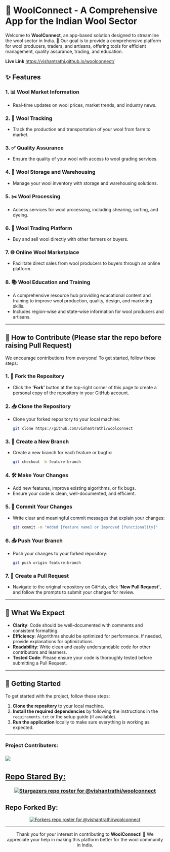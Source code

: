 # 🐑 WoolConnect - A Comprehensive App for the Indian Wool Sector

Welcome to **WoolConnect**, an app-based solution designed to streamline the wool sector in India. 🧶 Our goal is to provide a comprehensive platform for wool producers, traders, and artisans, offering tools for efficient management, quality assurance, trading, and education.

**Live Link** https://vishantrathi.github.io/woolconnect/

## ✨ Features

### 1. 📊 Wool Market Information
- Real-time updates on wool prices, market trends, and industry news.

### 2. 🚛 Wool Tracking
- Track the production and transportation of your wool from farm to market.

### 3. ✅ Quality Assurance
- Ensure the quality of your wool with access to wool grading services.

### 4. 🏢 Wool Storage and Warehousing
- Manage your wool inventory with storage and warehousing solutions.

### 5. ✂️ Wool Processing
- Access services for wool processing, including shearing, sorting, and dyeing.

### 6. 🛒 Wool Trading Platform
- Buy and sell wool directly with other farmers or buyers.

### 7. 🌐 Online Wool Marketplace
- Facilitate direct sales from wool producers to buyers through an online platform.

### 8. 📚 Wool Education and Training
- A comprehensive resource hub providing educational content and training to improve wool production, quality, design, and marketing skills.
- Includes region-wise and state-wise information for wool producers and artisans.

---

## 🤝 How to Contribute (Please star the repo before raising Pull Request)

We encourage contributions from everyone! To get started, follow these steps:

### 1. 🍴 Fork the Repository
- Click the **‘Fork’** button at the top-right corner of this page to create a personal copy of the repository in your GitHub account.

### 2. 📥 Clone the Repository
- Clone your forked repository to your local machine:
  ```bash
  git clone https://github.com/vishantrathi/woolconnect
  ```

### 3. 🌿 Create a New Branch
- Create a new branch for each feature or bugfix:
  ```bash
  git checkout -b feature-branch
  ```

### 4. 🛠️ Make Your Changes
- Add new features, improve existing algorithms, or fix bugs.
- Ensure your code is clean, well-documented, and efficient.

### 5. 💾 Commit Your Changes
- Write clear and meaningful commit messages that explain your changes:
  ```bash
  git commit -m "Added [feature name] or Improved [functionality]"
  ```

### 6. 📤 Push Your Branch
- Push your changes to your forked repository:
  ```bash
  git push origin feature-branch
  ```

### 7. 🔄 Create a Pull Request
- Navigate to the original repository on GitHub, click **‘New Pull Request’**, and follow the prompts to submit your changes for review.

---

## 🎯 What We Expect

- **Clarity**: Code should be well-documented with comments and consistent formatting.
- **Efficiency**: Algorithms should be optimized for performance. If needed, provide explanations for optimizations.
- **Readability**: Write clean and easily understandable code for other contributors and learners.
- **Tested Code**: Please ensure your code is thoroughly tested before submitting a Pull Request.

---

## 🚀 Getting Started

To get started with the project, follow these steps:

1. **Clone the repository** to your local machine.
2. **Install the required dependencies** by following the instructions in the `requirements.txt` or the setup guide (if available).
3. **Run the application** locally to make sure everything is working as expected.

---

<h3>Project Contributers: <h3>
<a href="https://github.com/vishantrathi/woolconnect/graphs/contributors">
<img src="https://contributors-img.web.app/image?repo=vishantrathi/woolconnect"/>

## Repo Stared By:

<div align='center'>

[![Stargazers repo roster for @vishantrathi/woolconnect](https://reporoster.com/stars/vishantrathi/woolconnect)](https://github.com/vishantrathi/woolconnect/stargazers)

</div>

## Repo Forked By:

<div align='center'>

[![Forkers repo roster for @vishantrathi/woolconnect](https://reporoster.com/forks/vishantrathi/woolconnect)](https://github.com/vishantrathi/woolconnect/network/members)

---

Thank you for your interest in contributing to **WoolConnect**! 🧡 We appreciate your help in making this platform better for the wool community in India.
